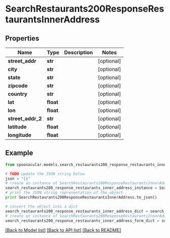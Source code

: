 # SearchRestaurants200ResponseRestaurantsInnerAddress


## Properties

Name | Type | Description | Notes
------------ | ------------- | ------------- | -------------
**street_addr** | **str** |  | [optional] 
**city** | **str** |  | [optional] 
**state** | **str** |  | [optional] 
**zipcode** | **str** |  | [optional] 
**country** | **str** |  | [optional] 
**lat** | **float** |  | [optional] 
**lon** | **float** |  | [optional] 
**street_addr_2** | **str** |  | [optional] 
**latitude** | **float** |  | [optional] 
**longitude** | **float** |  | [optional] 

## Example

```python
from spoonacular.models.search_restaurants200_response_restaurants_inner_address import SearchRestaurants200ResponseRestaurantsInnerAddress

# TODO update the JSON string below
json = "{}"
# create an instance of SearchRestaurants200ResponseRestaurantsInnerAddress from a JSON string
search_restaurants200_response_restaurants_inner_address_instance = SearchRestaurants200ResponseRestaurantsInnerAddress.from_json(json)
# print the JSON string representation of the object
print SearchRestaurants200ResponseRestaurantsInnerAddress.to_json()

# convert the object into a dict
search_restaurants200_response_restaurants_inner_address_dict = search_restaurants200_response_restaurants_inner_address_instance.to_dict()
# create an instance of SearchRestaurants200ResponseRestaurantsInnerAddress from a dict
search_restaurants200_response_restaurants_inner_address_form_dict = search_restaurants200_response_restaurants_inner_address.from_dict(search_restaurants200_response_restaurants_inner_address_dict)
```
[[Back to Model list]](../README.md#documentation-for-models) [[Back to API list]](../README.md#documentation-for-api-endpoints) [[Back to README]](../README.md)



